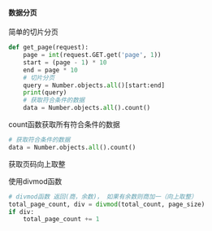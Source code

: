 #### 数据分页

简单的切片分页

```python
def get_page(request):
    page = int(request.GET.get('page', 1))
    start = (page - 1) * 10
    end = page * 10
    # 切片分页
    query = Number.objects.all()[start:end]
    print(query)
    # 获取符合条件的数据
    data = Number.objects.all().count()
```

count函数获取所有符合条件的数据

```python
# 获取符合条件的数据
data = Number.objects.all().count()
```

 获取页码向上取整

使用divmod函数

```python
# divmod函数 返回(商，余数)， 如果有余数则商加一（向上取整）
total_page_count, div = divmod(total_count, page_size)
if div:
    total_page_count += 1
```

